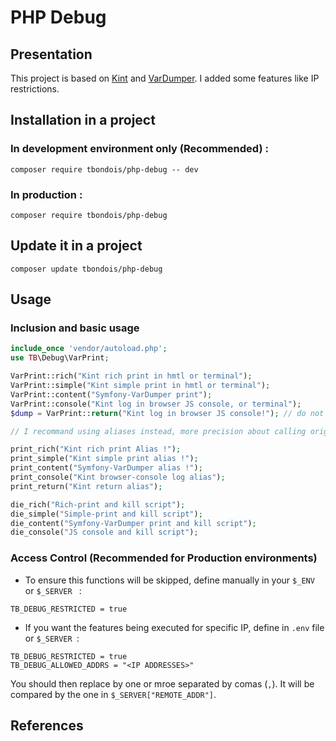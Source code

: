 PHP Debug
===================

Presentation
---------------

This project is based on [Kint][1] and [VarDumper][2]. I added some features like IP restrictions. 

Installation in a project
---------------

### In development environment only (Recommended) :

```
composer require tbondois/php-debug -- dev
```

### In production :

```
composer require tbondois/php-debug
```


Update it  in a project
---------------

```
composer update tbondois/php-debug
```

Usage
---------------


### Inclusion and basic usage 

```php
include_once 'vendor/autoload.php';
use TB\Debug\VarPrint;

VarPrint::rich("Kint rich print in hmtl or terminal");
VarPrint::simple("Kint simple print in hmtl or terminal");
VarPrint::content("Symfony-VarDumper print");
VarPrint::console("Kint log in browser JS console, or terminal");
$dump = VarPrint::return("Kint log in browser JS console!"); // do not print but return, to use in a log file for example

// I recommand using aliases instead, more precision about calling origin and possible use of Kint modifiers :

print_rich("Kint rich print Alias !");
print_simple("Kint simple print alias !");
print_content("Symfony-VarDumper alias !");
print_console("Kint browser-console log alias");
print_return("Kint return alias");

die_rich("Rich-print and kill script");
die_simple("Simple-print and kill script");
die_content("Symfony-VarDumper print and kill script");
die_console("JS console and kill script");
```


### Access Control (Recommended for Production environments)

- To ensure this functions will be skipped, define manually in your `$_ENV` or `$_SERVER ` :

```
TB_DEBUG_RESTRICTED = true
```

- If you want the features being executed for specific IP, define in `.env` file or `$_SERVER `:
```
TB_DEBUG_RESTRICTED = true
TB_DEBUG_ALLOWED_ADDRS = "<IP ADDRESSES>"
```


You should then replace <IP ADDRESSES> by one or mroe separated by comas (`,`). It will be compared by the one in `$_SERVER["REMOTE_ADDR"]`.



References
---------------

[1]: https://kint-php.github.io/kint/
[2]: https://symfony.com/doc/current/components/var_dumper.html
